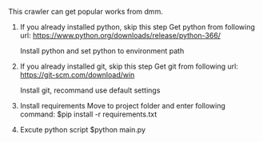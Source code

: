This crawler can get popular works from dmm.

1. If you already installed python, skip this step
    Get python from following url:
    https://www.python.org/downloads/release/python-366/

    Install python and set python to environment path

2. If you already installed git, skip this step
    Get git from following url:
    https://git-scm.com/download/win

    Install git, recommand use default settings

3. Install requirements
    Move to project folder and enter following command:
    $pip install -r requirements.txt

4. Excute python script
    $python main.py